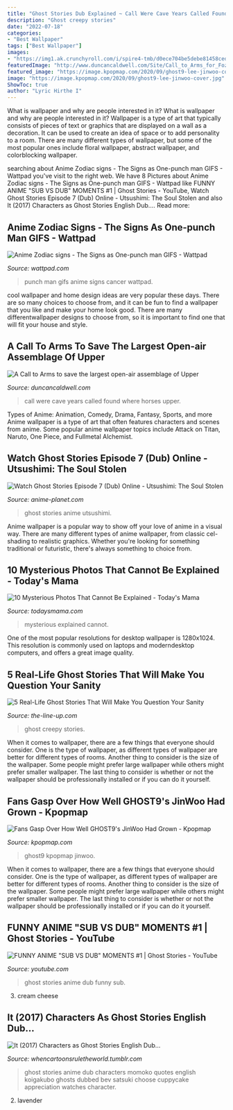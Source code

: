 ```yaml
---
title: "Ghost Stories Dub Explained ~ Call Were Cave Years Called Found Where Horses Upper"
description: "Ghost creepy stories"
date: "2022-07-18"
categories:
- "Best Wallpaper"
tags: ["Best Wallpaper"]
images:
- "https://img1.ak.crunchyroll.com/i/spire4-tmb/d0ece704be5debe81458cedea04970631452213172_full.jpg"
featuredImage: "http://www.duncancaldwell.com/Site/Call_to_Arms_for_Foz_Coa_files/DSCF8785.jpg"
featured_image: "https://image.kpopmap.com/2020/09/ghost9-lee-jinwoo-cover.jpg"
image: "https://image.kpopmap.com/2020/09/ghost9-lee-jinwoo-cover.jpg"
ShowToc: true
author: "Lyric Hirthe I"
---
```



What is wallpaper and why are people interested in it?
What is wallpaper and why are people interested in it?
Wallpaper is a type of art that typically consists of pieces of text or graphics that are displayed on a wall as a decoration. It can be used to create an idea of space or to add personality to a room. There are many different types of wallpaper, but some of the most popular ones include floral wallpaper, abstract wallpaper, and colorblocking wallpaper.

	

		
searching about Anime Zodiac signs - The Signs as One-punch man GIFS - Wattpad you've visit to the right web. We have 8 Pictures about Anime Zodiac signs - The Signs as One-punch man GIFS - Wattpad like FUNNY ANIME &quot;SUB VS DUB&quot; MOMENTS #1 | Ghost Stories - YouTube, Watch Ghost Stories Episode 7 (Dub) Online - Utsushimi: The Soul Stolen and also It (2017) Characters as Ghost Stories English Dub.... Read more:
		
    
## Anime Zodiac Signs - The Signs As One-punch Man GIFS - Wattpad

<img loading=lazy src="https://em.wattpad.com/5880dbc6172cce6506d9c42a8bdae8545013a6b1/68747470733a2f2f73332e616d617a6f6e6177732e636f6d2f776174747061642d6d656469612d736572766963652f53746f7279496d6167652f62556f75727342656b6141376a773d3d2d3232323538393631372e313433343739633235386465366535382e676966?s=fit&amp;w=1280&amp;h=1280" onerror="this.onerror=null;this.src='https://tse2.mm.bing.net/th?id=OIP.9RBxOkCa8Aw6UQgAIthj1gHaEH&amp;pid=15.1';" alt="Anime Zodiac signs - The Signs as One-punch man GIFS - Wattpad">

_Source: wattpad.com_

>punch man gifs anime signs cancer wattpad. 

	

cool wallpaper and home design ideas are very popular these days. There are so many choices to choose from, and it can be fun to find a wallpaper that you like and make your home look good. There are many differentwallpaper designs to choose from, so it is important to find one that will fit your house and style.

    
## A Call To Arms To Save The Largest Open-air Assemblage Of Upper

<img loading=lazy src="http://www.duncancaldwell.com/Site/Call_to_Arms_for_Foz_Coa_files/DSCF8785.jpg" onerror="this.onerror=null;this.src='https://tse3.mm.bing.net/th?id=OIP.XDm_ULs7EVviqMesVHTl_AHaJ4&amp;pid=15.1';" alt="A Call to Arms to save the largest open-air assemblage of Upper">

_Source: duncancaldwell.com_

>call were cave years called found where horses upper. 

	

Types of Anime: Animation, Comedy, Drama, Fantasy, Sports, and more
Anime wallpaper is a type of art that often features characters and scenes from anime. Some popular anime wallpaper topics include Attack on Titan, Naruto, One Piece, and Fullmetal Alchemist.

    
## Watch Ghost Stories Episode 7 (Dub) Online - Utsushimi: The Soul Stolen

<img loading=lazy src="https://img1.ak.crunchyroll.com/i/spire4-tmb/d0ece704be5debe81458cedea04970631452213172_full.jpg" onerror="this.onerror=null;this.src='https://tse1.mm.bing.net/th?id=OIP.GR1yda81PaRh6PgFdAU5WgHaFo&amp;pid=15.1';" alt="Watch Ghost Stories Episode 7 (Dub) Online - Utsushimi: The Soul Stolen">

_Source: anime-planet.com_

>ghost stories anime utsushimi. 

	

Anime wallpaper is a popular way to show off your love of anime in a visual way. There are many different types of anime wallpaper, from classic cel-shading to realistic graphics. Whether you're looking for something traditional or futuristic, there's always something to choice from.

    
## 10 Mysterious Photos That Cannot Be Explained - Today&#039;s Mama

<img loading=lazy src="https://todaysmama.com/.image/t_share/MTU5OTEwMzk2MDQ3MjA1NzUx/10-mysterious-photos-that-cannot-be-explained.png" onerror="this.onerror=null;this.src='https://tse2.mm.bing.net/th?id=OIP.YyJDLmnGVk4GejGgQFoHrQHaD3&amp;pid=15.1';" alt="10 Mysterious Photos That Cannot Be Explained - Today&#039;s Mama">

_Source: todaysmama.com_

>mysterious explained cannot. 

	

One of the most popular resolutions for desktop wallpaper is 1280x1024. This resolution is commonly used on laptops and moderndesktop computers, and offers a great image quality.

    
## 5 Real-Life Ghost Stories That Will Make You Question Your Sanity

<img loading=lazy src="https://orion-uploads.openroadmedia.com/lg_93e4d1d1b2ae-ghoststories_featured.jpg" onerror="this.onerror=null;this.src='https://tse3.mm.bing.net/th?id=OIP.KLZVnUEfNr7stGFxIRz2iAHaDH&amp;pid=15.1';" alt="5 Real-Life Ghost Stories That Will Make You Question Your Sanity">

_Source: the-line-up.com_

>ghost creepy stories. 

	

When it comes to wallpaper, there are a few things that everyone should consider. One is the type of wallpaper, as different types of wallpaper are better for different types of rooms. Another thing to consider is the size of the wallpaper. Some people might prefer large wallpaper while others might prefer smaller wallpaper. The last thing to consider is whether or not the wallpaper should be professionally installed or if you can do it yourself.

    
## Fans Gasp Over How Well GHOST9&#039;s JinWoo Had Grown - Kpopmap

<img loading=lazy src="https://image.kpopmap.com/2020/09/ghost9-lee-jinwoo-cover.jpg" onerror="this.onerror=null;this.src='https://tse2.mm.bing.net/th?id=OIP.ugN1YP-a2ThxWhserQ3DdgHaEL&amp;pid=15.1';" alt="Fans Gasp Over How Well GHOST9&#039;s JinWoo Had Grown - Kpopmap">

_Source: kpopmap.com_

>ghost9 kpopmap jinwoo. 

	

When it comes to wallpaper, there are a few things that everyone should consider. One is the type of wallpaper, as different types of wallpaper are better for different types of rooms. Another thing to consider is the size of the wallpaper. Some people might prefer large wallpaper while others might prefer smaller wallpaper. The last thing to consider is whether or not the wallpaper should be professionally installed or if you can do it yourself.

    
## FUNNY ANIME &quot;SUB VS DUB&quot; MOMENTS #1 | Ghost Stories - YouTube

<img loading=lazy src="https://i.ytimg.com/vi/_dNWlWs4O2k/maxresdefault.jpg" onerror="this.onerror=null;this.src='https://tse1.mm.bing.net/th?id=OIP.s4QfVAJ3xphA_LfLJwBMlQHaEK&amp;pid=15.1';" alt="FUNNY ANIME &quot;SUB VS DUB&quot; MOMENTS #1 | Ghost Stories - YouTube">

_Source: youtube.com_

>ghost stories anime dub funny sub. 

	

3. cream cheese 

    
## It (2017) Characters As Ghost Stories English Dub...

<img loading=lazy src="https://66.media.tumblr.com/d0a76655197930be608d9044413b95e6/tumblr_inline_p1t0gib0761smm0fz_500.jpg" onerror="this.onerror=null;this.src='https://tse2.mm.bing.net/th?id=OIP.aScSV7OFWVDUv0CLaaShCgHaFj&amp;pid=15.1';" alt="It (2017) Characters as Ghost Stories English Dub...">

_Source: whencartoonsruletheworld.tumblr.com_

>ghost stories anime dub characters momoko quotes english koigakubo ghosts dubbed bev satsuki choose cuppycake appreciation watches character. 

	

2. lavender 


